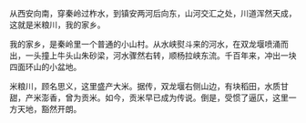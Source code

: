 从西安向南，穿秦岭过柞水，到镇安两河后向东，山河交汇之处，川道浑然天成，这就是米粮川，我的家乡。

我的家乡，是秦岭里一个普通的小山村。从水峡熨斗来的河水，在双龙堰喷涌而出，一头撞上牛头山朱砂梁，河水骤然右转，顺杨拉峡东流。千百年来，冲出一块四面环山的小盆地。



米粮川，顾名思义，这里盛产大米。据传，双龙堰右侧山边，有块稻田，水质甘甜，产米澎香，曾为贡米。如今，贡米早已成为传说。倒是，受惯了逼仄，这里一方天地，豁然开朗。






